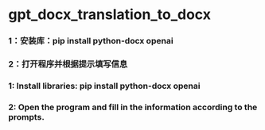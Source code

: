 # gpt_docx_translation_to_docx
### 1：安装库：pip install python-docx openai
### 2：打开程序并根据提示填写信息

### 1: Install libraries: pip install python-docx openai
### 2: Open the program and fill in the information according to the prompts.

